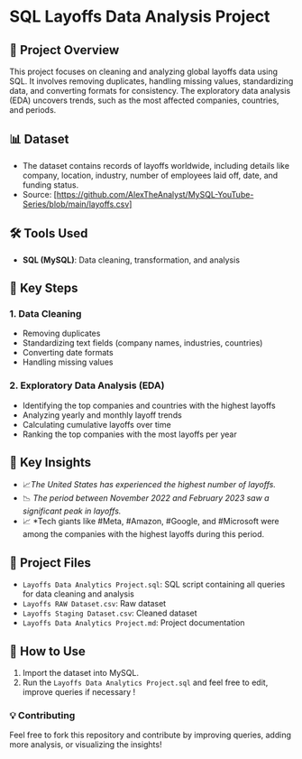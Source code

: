 # **SQL Layoffs Data Analysis Project**

## **📌 Project Overview**
This project focuses on cleaning and analyzing global layoffs data using SQL. It involves removing duplicates, handling missing values, standardizing data, and converting formats for consistency. The exploratory data analysis (EDA) uncovers trends, such as the most affected companies, countries, and periods.

## **📊 Dataset**
- The dataset contains records of layoffs worldwide, including details like company, location, industry, number of employees laid off, date, and funding status.
- Source: [https://github.com/AlexTheAnalyst/MySQL-YouTube-Series/blob/main/layoffs.csv]

## **🛠️ Tools Used**
- **SQL (MySQL)**: Data cleaning, transformation, and analysis

## **🔎 Key Steps**
### **1. Data Cleaning**
- Removing duplicates
- Standardizing text fields (company names, industries, countries)
- Converting date formats
- Handling missing values

### **2. Exploratory Data Analysis (EDA)**
- Identifying the top companies and countries with the highest layoffs
- Analyzing yearly and monthly layoff trends
- Calculating cumulative layoffs over time
- Ranking the top companies with the most layoffs per year

## **📌 Key Insights**
- 📈*The United States has experienced the highest number of layoffs.*
- 📉 *The period between November 2022 and February 2023 saw a significant peak in layoffs.*
- 📈 *Tech giants like #Meta, #Amazon, #Google, and #Microsoft were among the companies with the highest layoffs during this period.

## **📂 Project Files**
- `Layoffs Data Analytics Project.sql`: SQL script containing all queries for data cleaning and analysis
- `Layoffs RAW Dataset.csv`: Raw dataset
- `Layoffs Staging Dataset.csv`: Cleaned dataset 
- `Layoffs Data Analytics Project.md`: Project documentation

## **🚀 How to Use**
1. Import the dataset into MySQL.
2. Run the `Layoffs Data Analytics Project.sql` and feel free to edit, improve queries if necessary !

### **💡 Contributing**
Feel free to fork this repository and contribute by improving queries, adding more analysis, or visualizing the insights!
